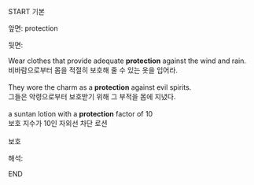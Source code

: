 START
기본

앞면:
protection


뒷면:
<div>Wear clothes that provide adequate <b>protection</b> against the wind and rain. </div><div>비바람으로부터 몸을 적절히 보호해 줄 수 있는 옷을 입어라.</div><div><br></div><div><div>They wore the charm as a <b>protection</b> against evil spirits. </div><div>그들은 악령으로부터 보호받기 위해 그 부적을 몸에 지녔다.</div></div><div><br></div><div><div>a suntan lotion with a <strong>protection</strong> factor of 10 </div><div><div>보호 지수가 10인 자외선 차단 로션</div></div></div><div><br></div><div>보호</div>


해석:
<!--ID: 1746614454501-->
END
